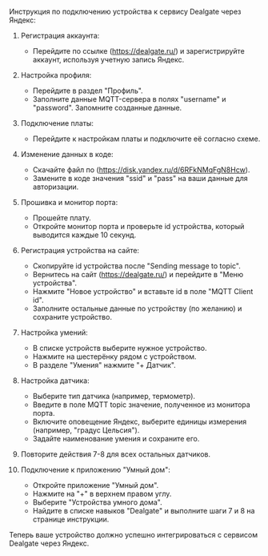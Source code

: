 Инструкция по подключению устройства к сервису Dealgate через Яндекс:

1. Регистрация аккаунта:
   - Перейдите по ссылке (https://dealgate.ru/) и зарегистрируйте аккаунт, используя учетную запись Яндекс.

2. Настройка профиля:
   - Перейдите в раздел "Профиль".
   - Заполните данные MQTT-сервера в полях "username" и "password". Запомните созданные данные.
     
3. Подключение платы:
   - Перейдите к настройкам платы и подключите её согласно схеме.

4. Изменение данных в коде:
   - Скачайте файл по (https://disk.yandex.ru/d/6RFkNMqFgN8Hcw).
   - Замените в коде значения "ssid" и "pass" на ваши данные для авторизации.

5. Прошивка и монитор порта:
   - Прошейте плату.
   - Откройте монитор порта и проверьте id устройства, который выводится каждые 10 секунд.

6. Регистрация устройства на сайте:
   - Скопируйте id устройства после "Sending message to topic".
   - Вернитесь на сайт (https://dealgate.ru/) и перейдите в "Меню устройства".
   - Нажмите "Новое устройство" и вставьте id в поле "MQTT Client id".
   - Заполните остальные данные по устройству (по желанию) и сохраните устройство.

7. Настройка умений:
   - В списке устройств выберите нужное устройство.
   - Нажмите на шестерёнку рядом с устройством.
   - В разделе "Умения" нажмите "+ Датчик".

8. Настройка датчика:
   - Выберите тип датчика (например, термометр).
   - Введите в поле MQTT topic значение, полученное из монитора порта.
   - Включите оповещение Яндекс, выберите единицы измерения (например, "градус Цельсия").
   - Задайте наименование умения и сохраните его.

9. Повторите действия 7-8 для всех остальных датчиков.

10. Подключение к приложению "Умный дом":
    - Откройте приложение "Умный дом".
    - Нажмите на "+" в верхнем правом углу.
    - Выберите "Устройства умного дома".
    - Найдите в списке навыков "Dealgate" и выполните шаги 7 и 8 на странице инструкции.

Теперь ваше устройство должно успешно интегрироваться с сервисом Dealgate через Яндекс.
